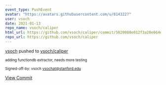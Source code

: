 ```yaml
---
event_type: PushEvent
avatar: "https://avatars.githubusercontent.com/u/814322?"
user: vsoch
date: 2021-01-13
repo_name: vsoch/caliper
html_url: https://github.com/vsoch/caliper/commit/5820088e012f3a28e664e8eafab46674e30dda68
repo_url: https://github.com/vsoch/caliper
---
```


<a href='https://github.com/vsoch' target='_blank'>vsoch</a> pushed to <a href='https://github.com/vsoch/caliper' target='_blank'>vsoch/caliper</a>

<small>adding functiondb extractor, needs more testing

Signed-off-by: vsoch <vsochat@stanford.edu></small>

<a href='https://github.com/vsoch/caliper/commit/5820088e012f3a28e664e8eafab46674e30dda68' target='_blank'>View Commit</a>